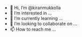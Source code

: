 - 👋 Hi, I’m @kiranmukkolla
- 👀 I’m interested in ...
- 🌱 I’m currently learning ...
- 💞️ I’m looking to collaborate on ...
- 📫 How to reach me ...

<!---
kiranmukkolla/kiranmukkolla is a ✨ special ✨ repository because its `README.md` (this file) appears on your GitHub profile.
You can click the Preview link to take a look at your changes.
--->

